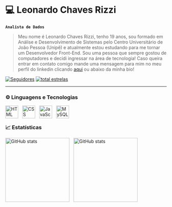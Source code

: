 # 💻 Leonardo Chaves Rizzi

**`Analista de Dados`**

> Meu nome é Leonardo Chaves Rizzi, tenho 19 anos, sou formado em Análise e Desenvolvimento de Sistemas pelo Centro Universitário de João Pessoa (Unipê) e atualmente estou estudando para me tornar um Desenvolvedor Front-End. Sou uma pessoa que sempre gostou de computadores e decidi ingressar na área de tecnologia! Caso queira entrar em contato comigo mande uma mensagem para mim no meu perfil do linkedin clicando [aqui](https://www.linkedin.com/in/leonardo-chaves-rizzi-2b828b263/) ou abaixo da minha bio!

   <p align="left">  
      <a href="https://github.com/leonardocrizzi?tab=followers">
         <img alt="Seguidores" title="Me siga no Github" src="https://custom-icon-badges.demolab.com/github/followers/leonardocrizzi?color=444444&labelColor=151515&style=for-the-badge&logo=github&label=seguidores&logoColor=white"/></a>
      <a href="https://github.com/leonardocrizzi?tab=repositories&sort=stargazers">
         <img alt="total estrelas" title="Total de estrelas no GitHub" src="https://custom-icon-badges.demolab.com/github/stars/leonardocrizzi?color=51cb81&style=for-the-badge&labelColor=25be62&logo=star&label=estrelas"/></a>
   </p>

---

### ⚙️ Linguagens e Tecnologias

<img 
  align="left"
  title="HTML"
  style="padding-right: 10px" 
  width="40"  
  src="https://cdn.jsdelivr.net/gh/devicons/devicon@latest/icons/html5/html5-original.svg"
/>
<img
  align="left"
  title="CSS"
  width="40px"
  style="padding-right: 10px;"
  src="https://cdn.jsdelivr.net/gh/devicons/devicon@latest/icons/css3/css3-original.svg" 
/>
<img
  align="left"
  title="JavaScript"
  width="40px"
  style="padding-right: 10px;"
  src="https://cdn.jsdelivr.net/gh/devicons/devicon@latest/icons/javascript/javascript-original.svg" 
/>
<img
  align="left"
  title="MySQL"
  width="40px"
  style="padding-right: 10px;"
  src="https://cdn.jsdelivr.net/gh/devicons/devicon@latest/icons/mysql/mysql-original-wordmark.svg" 
/>

<br/>
<br/>

### 📈 Estatísticas

<img
  align="left"
  alt="GitHub stats"
  height="200"
  style="padding-right: 10px"
  src="https://github-readme-stats.vercel.app/api?username=leonardocrizzi&show_icons=true&theme=dark&include_all_commits=true&locale=pt-br"
/>

<img
  align="left"
  alt="GitHub stats"
  height="200"
  style="padding-right: 10px"
  src="https://github-readme-stats.vercel.app/api/top-langs/?username=leonardocrizzi&theme=dark&custom_title=Tecnologias&layout=compact"
/>

